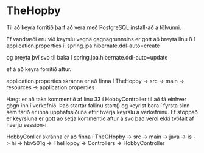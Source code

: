 # TheHopby

Til að keyra forritið þarf að vera með PostgreSQL install-að á tölvunni.

Ef vandræði eru við keyrslu vegna gagnagrunnsins er gott að breyta línu 8 í application.properties í:
spring.jpa.hibernate.ddl-auto=create

og breyta því svo til baka í 
spring.jpa.hibernate.ddl-auto=update

ef á að keyra forritið aftur.

application.properties skránna er að finna í 
TheHopby -> src -> main -> resources -> application.properties



Hægt er að taka kommentið af línu 33 í HobbyController til að fá einhver gögn inn í verkefnið. Það startar fallinu start() og keyrist bara í fyrsta sinn sem farið er inná upphafssíðuna eftir hverja keyrslu á verkefninu. Ef stoppað er keyrsluna er gott að setja kommentið aftur á svo það verði ekki tvöfalt af hverju session-i.

HobbyConller skránna er að finna í 
TheGHopby -> src -> main -> java -> is -> hi -> hbv501g -> TheHopby -> Controllers -> HobbyController
